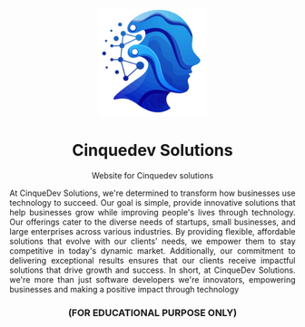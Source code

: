 <div align="center">

![image](./public/android-chrome-192x192.png)

# Cinquedev Solutions

Website for Cinquedev solutions
</div>

<p style="text-align: justify">
    At CinqueDev Solutions, we're determined to transform how businesses use technology to
    succeed. Our goal is simple, provide innovative solutions that help businesses grow while
    improving people's lives through technology.
    Our offerings cater to the diverse needs of startups, small businesses, and large enterprises
    across various industries. By providing flexible, affordable solutions that evolve with our
    clients' needs, we empower them to stay competitive in today's dynamic market.
    Additionally, our commitment to delivering exceptional results ensures that our clients
    receive impactful solutions that drive growth and success.
    In short, at CinqueDev Solutions. we're more than just software developers we're
    innovators, empowering businesses and making a positive impact through technology
</p>

<div align="center">

### (FOR EDUCATIONAL PURPOSE ONLY)

</div>

